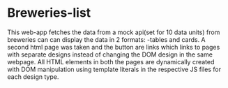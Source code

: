 # Breweries-list

This web-app fetches the data from a mock api(set for 10 data units) from breweries can can display the data in 2 formats: -tables and cards.
A second html page was taken and the button are links which links to pages with separate designs instead of changing the DOM design in the same webpage.
All HTML elements in both the pages are dynamically created with DOM manipulation using template literals in the respective JS files for each design type.
